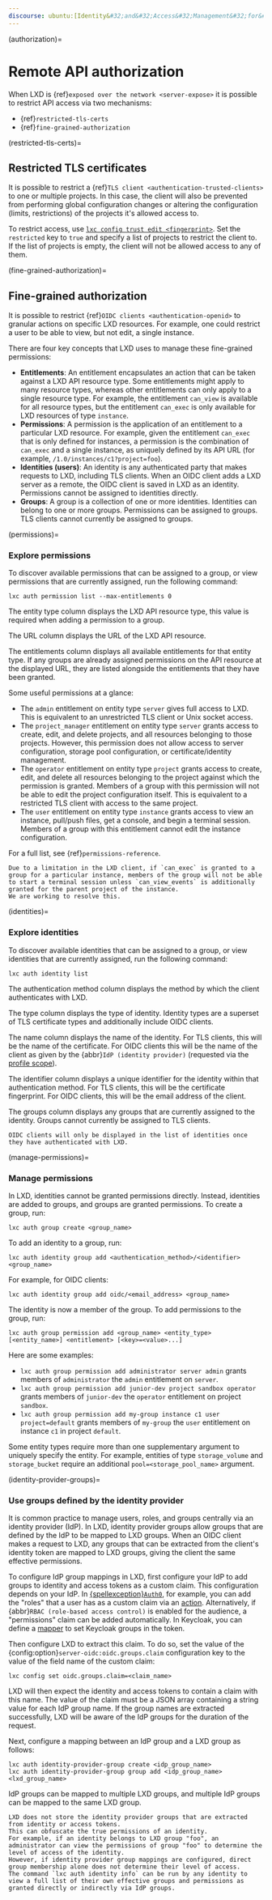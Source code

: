 ```yaml
---
discourse: ubuntu:[Identity&#32;and&#32;Access&#32;Management&#32;for&#32;LXD](41516)
---
```


(authorization)=
# Remote API authorization

When LXD is {ref}`exposed over the network <server-expose>` it is possible to restrict API access via two mechanisms:

- {ref}`restricted-tls-certs`
- {ref}`fine-grained-authorization`

(restricted-tls-certs)=
## Restricted TLS certificates

It is possible to restrict a {ref}`TLS client <authentication-trusted-clients>` to one or multiple projects.
In this case, the client will also be prevented from performing global configuration changes or altering the configuration (limits, restrictions) of the projects it's allowed access to.

To restrict access, use [`lxc config trust edit <fingerprint>`](lxc_config_trust_edit.md).
Set the `restricted` key to `true` and specify a list of projects to restrict the client to.
If the list of projects is empty, the client will not be allowed access to any of them.

(fine-grained-authorization)=
## Fine-grained authorization

It is possible to restrict {ref}`OIDC clients <authentication-openid>` to granular actions on specific LXD resources.
For example, one could restrict a user to be able to view, but not edit, a single instance.

There are four key concepts that LXD uses to manage these fine-grained permissions:

- **Entitlements**: An entitlement encapsulates an action that can be taken against a LXD API resource type.
   Some entitlements might apply to many resource types, whereas other entitlements can only apply to a single resource type.
   For example, the entitlement `can_view` is available for all resource types, but the entitlement `can_exec` is only available for LXD resources of type `instance`.
- **Permissions**: A permission is the application of an entitlement to a particular LXD resource.
   For example, given the entitlement `can_exec` that is only defined for instances, a permission is the combination of `can_exec` and a single instance, as uniquely defined by its API URL (for example, `/1.0/instances/c1?project=foo`).
- **Identities (users)**: An identity is any authenticated party that makes requests to LXD, including TLS clients.
   When an OIDC client adds a LXD server as a remote, the OIDC client is saved in LXD as an identity.
   Permissions cannot be assigned to identities directly.
- **Groups**: A group is a collection of one or more identities.
   Identities can belong to one or more groups.
   Permissions can be assigned to groups.
   TLS clients cannot currently be assigned to groups.

(permissions)=
### Explore permissions

To discover available permissions that can be assigned to a group, or view permissions that are currently assigned, run the following command:

    lxc auth permission list --max-entitlements 0

The entity type column displays the LXD API resource type, this value is required when adding a permission to a group.

The URL column displays the URL of the LXD API resource.

The entitlements column displays all available entitlements for that entity type.
If any groups are already assigned permissions on the API resource at the displayed URL, they are listed alongside the entitlements that they have been granted.

Some useful permissions at a glance:

- The `admin` entitlement on entity type `server` gives full access to LXD.
  This is equivalent to an unrestricted TLS client or Unix socket access.
- The `project_manager` entitlement on entity type `server` grants access to create, edit, and delete projects, and all resources belonging to those projects.
  However, this permission does not allow access to server configuration, storage pool configuration, or certificate/identity management.
- The `operator` entitlement on entity type `project` grants access to create, edit, and delete all resources belonging to the project against which the permission is granted.
  Members of a group with this permission will not be able to edit the project configuration itself.
  This is equivalent to a restricted TLS client with access to the same project.
- The `user` entitlement on entity type `instance` grants access to view an instance, pull/push files, get a console, and begin a terminal session.
  Members of a group with this entitlement cannot edit the instance configuration.

For a full list, see {ref}`permissions-reference`.

```{note}
Due to a limitation in the LXD client, if `can_exec` is granted to a group for a particular instance, members of the group will not be able to start a terminal session unless `can_view_events` is additionally granted for the parent project of the instance.
We are working to resolve this.
```

(identities)=
### Explore identities

To discover available identities that can be assigned to a group, or view identities that are currently assigned, run the following command:

    lxc auth identity list

The authentication method column displays the method by which the client authenticates with LXD.

The type column displays the type of identity.
Identity types are a superset of TLS certificate types and additionally include OIDC clients.

The name column displays the name of the identity.
For TLS clients, this will be the name of the certificate.
For OIDC clients this will be the name of the client as given by the {abbr}`IdP (identity provider)` (requested via the [profile scope](https://openid.net/specs/openid-connect-basic-1_0.html#Scopes)).

The identifier column displays a unique identifier for the identity within that authentication method.
For TLS clients, this will be the certificate fingerprint.
For OIDC clients, this will be the email address of the client.

The groups column displays any groups that are currently assigned to the identity.
Groups cannot currently be assigned to TLS clients.

```{note}
OIDC clients will only be displayed in the list of identities once they have authenticated with LXD.
```

(manage-permissions)=
### Manage permissions

In LXD, identities cannot be granted permissions directly. Instead, identities are added to groups, and groups are granted permissions.
To create a group, run:

    lxc auth group create <group_name>

To add an identity to a group, run:

    lxc auth identity group add <authentication_method>/<identifier> <group_name>

For example, for OIDC clients:

    lxc auth identity group add oidc/<email_address> <group_name>

The identity is now a member of the group. To add permissions to the group, run:

    lxc auth group permission add <group_name> <entity_type> [<entity_name>] <entitlement> [<key>=<value>...]

Here are some examples:

- `lxc auth group permission add administrator server admin` grants members of `administrator` the `admin` entitlement on `server`.
- `lxc auth group permission add junior-dev project sandbox operator` grants members of `junior-dev` the `operator` entitlement on project `sandbox`.
- `lxc auth group permission add my-group instance c1 user project=default` grants members of `my-group` the `user` entitlement on instance `c1` in project `default`.

Some entity types require more than one supplementary argument to uniquely specify the entity.
For example, entities of type `storage_volume` and `storage_bucket` require an additional `pool=<storage_pool_name>` argument.

(identity-provider-groups)=
### Use groups defined by the identity provider

It is common practice to manage users, roles, and groups centrally via an identity provider (IdP).
In LXD, identity provider groups allow groups that are defined by the IdP to be mapped to LXD groups.
When an OIDC client makes a request to LXD, any groups that can be extracted from the client's identity token are mapped to LXD groups, giving the client the same effective permissions.

To configure IdP group mappings in LXD, first configure your IdP to add groups to identity and access tokens as a custom claim.
This configuration depends on your IdP.
In [{spellexception}`Auth0`](https://auth0.com/), for example, you can add the "roles" that a user has as a custom claim via an [action](https://community.auth0.com/t/how-to-add-roles-and-permissions-to-the-id-token-using-actions/84506).
Alternatively, if {abbr}`RBAC (role-based access control)` is enabled for the audience, a "permissions" claim can be added automatically.
In Keycloak, you can define a [mapper](https://keycloak.discourse.group/t/anyway-to-include-user-groups-into-my-jwt-token/8715) to set Keycloak groups in the token.

Then configure LXD to extract this claim.
To do so, set the value of the {config:option}`server-oidc:oidc.groups.claim` configuration key to the value of the field name of the custom claim:

    lxc config set oidc.groups.claim=<claim_name>

LXD will then expect the identity and access tokens to contain a claim with this name.
The value of the claim must be a JSON array containing a string value for each IdP group name.
If the group names are extracted successfully, LXD will be aware of the IdP groups for the duration of the request.

Next, configure a mapping between an IdP group and a LXD group as follows:

    lxc auth identity-provider-group create <idp_group_name>
    lxc auth identity-provider-group group add <idp_group_name> <lxd_group_name>

IdP groups can be mapped to multiple LXD groups, and multiple IdP groups can be mapped to the same LXD group.

```{important}
LXD does not store the identity provider groups that are extracted from identity or access tokens.
This can obfuscate the true permissions of an identity.
For example, if an identity belongs to LXD group "foo", an administrator can view the permissions of group "foo" to determine the level of access of the identity.
However, if identity provider group mappings are configured, direct group membership alone does not determine their level of access.
The command `lxc auth identity info` can be run by any identity to view a full list of their own effective groups and permissions as granted directly or indirectly via IdP groups.
```
